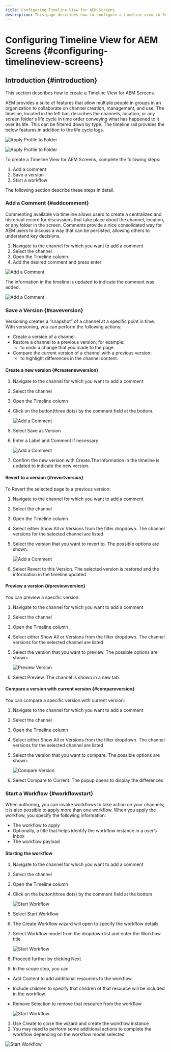 ```yaml
---
title: Configuring Timeline View for AEM Screens
description: This page describes how to configure a timeline view in Screens as a Cloud Service.
---
```

# Configuring Timeline View for AEM Screens {#configuring-timelineview-screens}

## Introduction {#introduction}

This section describes how to create a Timeline View for AEM Screens. 

AEM provides a suite of features that allow multiple people in groups in an organization to collaborate on channel creation, management, and use.
The timeline, located in the left bar, describes the channels, location, or any screen folder's life cycle in time order conveying what has happened to it over its life. This can be filtered down by type.
The timeline rail provides the below features in addition to the life cycle logs.

![Apply Profile to Folder](/help/screens-cloud/assets/configure/Screens-timeline1.jpg)

![Apply Profile to Folder](/help/screens-cloud/assets/configure/screens-timeline2.jpg)

To create a Timeline View for AEM Screens, complete the following steps:

1. Add a comment
1. Save a version
1. Start a workflow

The following section describe these steps in detail.

### Add a Comment {#addcomment}

Commenting available via timeline allows users to create a centralized and historical record for discussions that take place about the channel, location, or any folder in the screen.
Comments provide a nice consolidated way for AEM users to discuss a way that can be persisted, allowing others to understand key decisions.

1. Navigate to the channel for which you want to add a comment
1. Select the channel
1. Open the Timeline column
1. Add the desired comment and press enter

![Add a Comment](/help/screens-cloud/assets/configure/screen-timeline3.jpg)

The information in the timeline is updated to indicate the comment was added.

![Add a Comment](/help/screens-cloud/assets/configure/screens-timeline4.jpg)

### Save a Version {#saveversion}

Versioning creates a “snapshot” of a channel at a specific point in time. With versioning, you can perform the following actions:
* Create a version of a channel.
* Restore a channel to a previous version; for example:
  * to undo a change that you made to the page.
* Compare the current version of a channel with a previous version:
  * to highlight differences in the channel content.


#### Create a new version {#createnewversion}

1. Navigate to the channel for which you want to add a comment
1. Select the channel
1. Open the Timeline column
1. Click on the button(three dots) by the comment field at the bottom.

    ![Add a Comment](/help/screens-cloud/assets/configure/screens-timeline5.jpg)

1. Select Save as Version
1. Enter a Label and Comment if necessary

    ![Add a Comment](/help/screens-cloud/assets/configure/screens-timeline6.jpg)

1. Confirm the new version with Create.The information in the timeline is updated to indicate the new version.

#### Revert to a version {#revertversion}

To Revert the selected page to a previous version:
1. Navigate to the channel for which you want to add a comment
1. Select the channel
1. Open the Timeline column
1. Select either Show All or Versions from the filter dropdown. The channel versions for the selected channel are listed
1. Select the version that you want to revert to. The possible options are shown:

    ![Add a Comment](/help/screens-cloud/assets/configure/screens-timeline7.jpg)

1. Select Revert to this Version. The selected version is restored and the information in the timeline updated

#### Preview a version {#previewversion}

You can preview a specific version:
1. Navigate to the channel for which you want to add a comment
1. Select the channel
1. Open the Timeline column
1. Select either Show All or Versions from the filter dropdown. The channel versions for the selected channel are listed
1. Select the version that you want to preview. The possible options are shown:

    ![Preview Version](/help/screens-cloud/assets/configure/screens-timeline8.jpg)

1. Select Preview. The channel is shown in a new tab.

#### Compare a version with current version {#compareversion}

You can compare a specific version with current version:
1. Navigate to the channel for which you want to add a comment
1. Select the channel
1. Open the Timeline column
1. Select either Show All or Versions from the filter dropdown. The channel versions for the selected channel are listed
1. Select the version that you want to compare. The possible options are shown:

    ![Compare Version](/help/screens-cloud/assets/configure/screens-timeline9.jpg)

1. Select Compare to Current. The popup opens to display the differences

### Start a Workflow {#workflowstart}

When authoring, you can invoke workflows to take action on your channels; it is also possible to apply more than one workflow.
When you apply the workflow, you specify the following information:
* The workflow to apply
* Optionally, a title that helps identify the workflow instance in a user’s Inbox
* The workflow payload

#### Starting the workflow

1. Navigate to the channel for which you want to add a comment
1. Select the channel
1. Open the Timeline column
1. Click on the button(three dots) by the comment field at the bottom

    ![Start Workflow](/help/screens-cloud/assets/configure/screens-timeline10.jpg)

1. Select Start Workflow
1. The Create Workflow wizard will open to specify the workflow details
1. Select Workflow model from the dropdown list and enter the Workflow title

    ![Start Workflow](/help/screens-cloud/assets/configure/screens-timeline11.jpg)

1. Proceed further by clicking Next
1. In the scope step, you can
* Add Content to add additional resources to the workflow
* Include children to specify that children of that resource will be included in the workflow
* Remove Selection to remove that resource from the workflow

    ![Start Workflow](/help/screens-cloud/assets/configure/screens-timeline12.jpg)

1. Use Create to close the wizard and create the workflow instance
1. You may need to perform some additional actions to complete the workflow depending on the workflow model selected

![Start Workflow](/help/screens-cloud/assets/configure/screens-timeline13.jpg)
